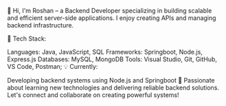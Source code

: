 👋 Hi, I'm Roshan – a Backend Developer specializing in building scalable and efficient server-side applications. I enjoy creating APIs and managing backend infrastructure.

🔧 Tech Stack:

Languages: Java, JavaScript, SQL
Frameworks: Springboot, Node.js, Express.js
Databases: MySQL, MongoDB
Tools: Visual Studio, Git, GitHub, VS Code, Postman;
💡 Currently:

Developing backend systems using Node.js and Springboot
🌱 Passionate about learning new technologies and delivering reliable backend solutions. Let's connect and collaborate on creating powerful systems!
